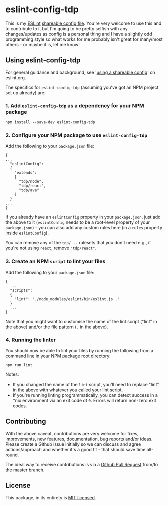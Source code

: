 # eslint-config-tdp

This is my [ESLint](http://eslint.org/) [shareable config file](http://eslint.org/docs/developer-guide/shareable-configs). You're very welcome to use this and to contribute to it but I'm going to be pretty selfish with any changes/updates as config is a personal thing and I have a slightly odd programming style so what works for me probably isn't great for many/most others - or maybe it is, let me know!

## Using eslint-config-tdp
For general guidance and background, see '[using a shareable config](http://eslint.org/docs/developer-guide/shareable-configs#using-a-shareable-config)' on eslint.org.

The specifics for `eslint-config-tdp` (assuming you've got an NPM project set up already) are:

### 1. Add `eslint-config-tdp` as a dependency for your NPM package

```
npm install --save-dev eslint-config-tdp
```

### 2. Configure your NPM package to use `eslint-config-tdp`

Add the following to your `package.json` file:
```
{
...
  "eslintConfig":
  {
    "extends":
    [
      "tdp/node",
      "tdp/react",
      "tdp/ava"
    ]
  }
...  
}
```

If you already have an `eslintConfig` property in your `package.json`, just add the above to it (`eslintConfig` needs to be a root-level property of your `package.json`) - you can also add any custom rules here (in a `rules` property inside `eslintConfig`).

You can remove any of the `tdp/...` rulesets that you don't need e.g., if you're not using `react`, remove `"tdp/react"`.

### 3. Create an NPM `script` to lint your files

Add the following to your `package.json` file:

```
{
  ...
  "scripts":
  {
    "lint": "./node_modules/eslint/bin/eslint.js ."
  }
  ...
}
```

Note that you might want to customise the name of the lint script ("lint" in the above) and/or the file pattern (`.` in the above).

### 4. Running the linter
You should now be able to lint your files by running the following from a command line in your NPM package root directory:

```
npm run lint
```

Notes:

* If you changed the name of the `lint` script, you'll need to replace "lint" in the above with whatever you called your lint script.
* If you're running linting programmatically, you can detect success in a \*nix environment via an exit code of `0`. Errors will return non-zero exit codes.


## Contributing
With the above caveat, contributions are very welcome for fixes, improvements, new features, documentation, bug reports and/or ideas. Please create a Github issue initially so we can discuss and agree actions/approach and whether it's a good fit - that should save time all-round.

The ideal way to receive contributions is via a [Github Pull Request](https://help.github.com/articles/using-pull-requests/) from/to the master branch.

## License
This package, in its entirety is [MIT licensed](./license.md).
